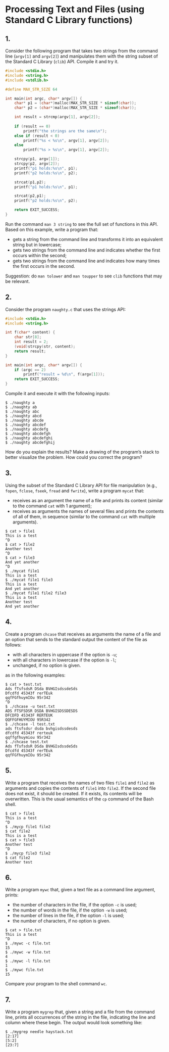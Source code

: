 # Processing Text and Files (using Standard C Library functions)

## 1.

Consider the following program that takes two strings from the command line (`argv[1]` and `argv[2]`) and manipulates them with the string subset of the Standard C Library (`clib`) API.
Compile it and try it.

```c
#include <stdio.h>
#include <string.h>
#include <stdlib.h>

#define MAX_STR_SIZE 64

int main(int argc, char* argv[]) {
    char* p1 = (char*)malloc(MAX_STR_SIZE * sizeof(char));
    char* p2 = (char*)malloc(MAX_STR_SIZE * sizeof(char));

    int result = strcmp(argv[1], argv[2]);
    
    if (result == 0)
        printf("the strings are the same\n");
    else if (result < 0)
        printf("%s < %s\n", argv[1], argv[2]);
    else
        printf("%s > %s\n", argv[1], argv[2]);

    strcpy(p1, argv[1]);
    strcpy(p2, argv[2]);
    printf("p1 holds:%s\n", p1);
    printf("p2 holds:%s\n", p2);

    strcat(p1,p2);
    printf("p1 holds:%s\n", p1);

    strcat(p2,p1);
    printf("p2 holds:%s\n", p2);

    return EXIT_SUCCESS;
}
```

Run the command `man 3 string` to see the full set of functions in this API.
Based on this example, write a program that:

- gets a string from the command line and transforms it into an equivalent string but in lowercase;
- gets two strings from the command line and indicates whether the first occurs within the second;
- gets two strings from the command line and indicates how many times the first occurs in the second.

Suggestion: do `man tolower` and `man toupper` to see `clib` functions that may be relevant.

## 2.

Consider the program `naughty.c` that uses the strings API:

```c
#include <stdio.h>
#include <string.h>

int f(char* content) {
    char str[8];
    int result = 2;
    (void)strcpy(str, content);
    return result;
}

int main(int argc, char* argv[]) {
    if (argc == 2)
        printf("result = %d\n", f(argv[1]));
    return EXIT_SUCCESS;
}
```

Compile it and execute it with the following inputs:

```console
$ ./naughty a
$ ./naughty ab
$ ./naughty abc
$ ./naughty abcd
$ ./naughty abcde
$ ./naughty abcdef
$ ./naughty abcdefg
$ ./naughty abcdefgh
$ ./naughty abcdefghi
$ ./naughty abcdefghij
```

How do you explain the results?
Make a drawing of the program’s stack to better visualize the problem.
How could you correct the program?

## 3.

Using the subset of the Standard C Library API for file manipulation (e.g., `fopen`, `fclose`, `fseek`, `fread` and `fwrite`), write a program `mycat` that:

- receives as an argument the name of a file and prints its content (similar to the command `cat` with 1 argument);
- receives as arguments the names of several files and prints the contents of all of them, in sequence (similar to the command `cat` with multiple arguments).

```console
$ cat > file1
This is a test
^D
$ cat > file2
Another test
^D
$ cat > file3
And yet another
^D
$ ./mycat file1
This is a test
$ ./mycat file1 file3
This is a test
And yet another
$ ./mycat file1 file2 file3
This is a test
Another test
And yet another
```

## 4.

Create a program `chcase` that receives as arguments the name of a file and an option that sends to the standard output the content of the file as follows:

- with all characters in uppercase if the option is `-u`;
- with all characters in lowercase if the option is `-l`;
- unchanged, if no option is given.

as in the following examples:

```console
$ cat > test.txt
Ads fTsfsdsR DSda BVHGIsdssdeSds
Dfcdfd 45343f rerTEuk
qqfFGfhuymIOu 95r342
^D
$ ./chcase -u test.txt
ADS FTSFSDSR DSDA BVHGISDSSDESDS
DFCDFD 45343F RERTEUK
QQFFGFHUYMIOU 95R342
$ ./chcase -l test.txt
ads ftsfsdsr dsda bvhgisdssdesds
dfcdfd 45343f rerteuk
qqffgfhuymiou 95r342
$ ./chcase test.txt
Ads fTsfsdsR DSda BVHGIsdssdeSds
Dfcdfd 45343f rerTEuk
qqfFGfhuymIOu 95r342
```

## 5.

Write a program that receives the names of two files `file1` and `file2` as arguments and copies the contents of `file1` into `file2`.
If the second file does not exist, it should be created.
If it exists, its contents will be overwritten.
This is the usual semantics of the `cp` command of the Bash shell.

```console
$ cat > file1
This is a test
^D
$ ./mycp file1 file2
$ cat file2
This is a test
$ cat > file3
Another test
^D
$ ./mycp file3 file2
$ cat file2
Another test
```

## 6.

Write a program `mywc` that, given a text file as a command line argument, prints:

- the number of characters in the file, if the option `-c` is used;
- the number of words in the file, if the option `-w` is used;
- the number of lines in the file, if the option `-l` is used;
- the number of characters, if no option is given.

```console
$ cat > file.txt
This is a test
^D
$ ./mywc -c file.txt
15
$ ./mywc -w file.txt
4
$ ./mywc -l file.txt
1
$ ./mywc file.txt
15
```

Compare your program to the shell command `wc`.

## 7.

Write a program `mygrep` that, given a string and a file from the command line, prints all occurrences of the string in the file, indicating the line and column where these begin.
The output would look something like:

```console
$ ./mygrep needle haystack.txt
[2:17]
[5:2]
[23:7]
```
